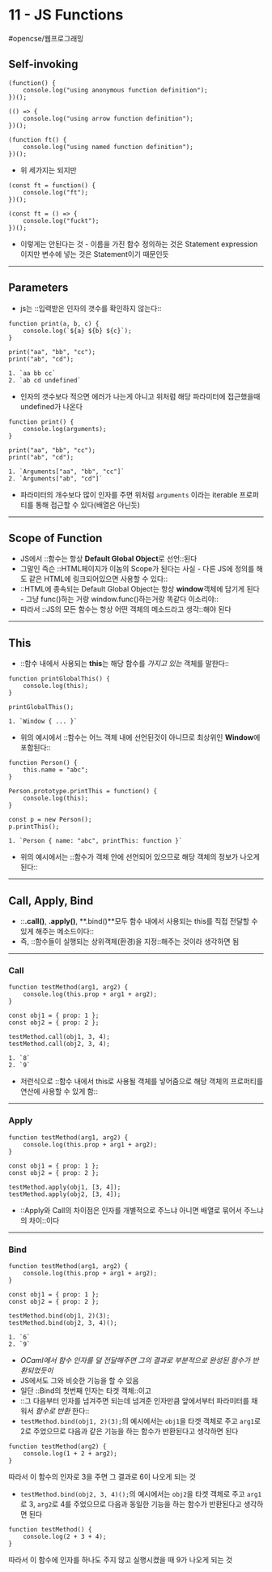 # 11 - JS Functions
#opencse/웹프로그래밍

## Self-invoking
```
(function() {
    console.log("using anonymous function definition");
})();

(() => {
    console.log("using arrow function definition");
})();

(function ft() {
    console.log("using named function definition");
})();
```
* 위 세가지는 되지만
```
(const ft = function() {
    console.log("ft");
})();

(const ft = () => {
    console.log("fuckt");
})();
```
* 이렇게는 안된다는 것 - 이름을 가진 함수 정의하는 것은 Statement expression이지만 변수에 넣는 것은 Statement이기 때문인듯
- - - -
## Parameters
* js는 ::입력받은 인자의 갯수를 확인하지 않는다::
```
function print(a, b, c) {
    console.log(`${a} ${b} ${c}`);
}

print("aa", "bb", "cc");
print("ab", "cd");
```
	1. `aa bb cc`
	2. `ab cd undefined`
* 인자의 갯수보다 적으면 에러가 나는게 아니고 위처럼 해당 파라미터에 접근했을때 undefined가 나온다
```
function print() {
    console.log(arguments);
}

print("aa", "bb", "cc");
print("ab", "cd");
```
	1. `Arguments["aa", "bb", "cc"]`
	2. `Arguments["ab", "cd"]`
* 파라미터의 개수보다 많이 인자를 주면 위처럼 `arguments` 이라는 iterable 프로퍼티를 통해 접근할 수 있다(배열은 아닌듯)
- - - -
## Scope of Function
* JS에서 ::함수는 항상 **Default Global Object**로 선언::된다
* 그말인 즉슨 ::HTML페이지가 이놈의 Scope가 된다는 사실 - 다른 JS에 정의를 해도 같은 HTML에 링크되어있으면 사용할 수 있다::
* ::HTML에 종속되는 Default Global Object는 항상 **window**객체에 담기게 된다 - 그냥 func()하는 거랑 window.func()하는거랑 똑같다 이소리야::
* 따라서 ::JS의 모든 함수는 항상 어떤 객체의 메소드라고 생각::해야 된다
- - - -
## This
* ::함수 내에서 사용되는 **this**는 해당 함수를 _가지고 있는_ 객체를 말한다::
```
function printGlobalThis() {
    console.log(this);
}

printGlobalThis();
```
	1. `Window { ... }`
* 위의 예시에서 ::함수는 어느 객체 내에 선언된것이 아니므로 최상위인 **Window**에 포함된다::
```
function Person() {
    this.name = "abc";
}

Person.prototype.printThis = function() {
    console.log(this);
}

const p = new Person();
p.printThis();
```
	1. `Person { name: "abc", printThis: function }`
* 위의 예시에서는 ::함수가 객체 안에 선언되어 있으므로 해당 객체의 정보가 나오게 된다::
- - - -
## Call, Apply, Bind
* ::**.call()**, **.apply()**, **.bind()**모두 함수 내에서 사용되는 this를 직접 전달할 수 있게 해주는 메소드이다::
* 즉, ::함수들이 실행되는 상위객체(환경)을 지정::해주는 것이라 생각하면 됨
- - - -
### Call
```
function testMethod(arg1, arg2) {
    console.log(this.prop + arg1 + arg2);
}

const obj1 = { prop: 1 };
const obj2 = { prop: 2 };

testMethod.call(obj1, 3, 4);
testMethod.call(obj2, 3, 4);
```
	1. `8`
	2. `9`
* 저런식으로 ::함수 내에서 this로 사용될 객체를 넣어줌으로 해당 객체의 프로퍼티를 연산에 사용할 수 있게 함::
- - - -
### Apply
```
function testMethod(arg1, arg2) {
    console.log(this.prop + arg1 + arg2);
}

const obj1 = { prop: 1 };
const obj2 = { prop: 2 };

testMethod.apply(obj1, [3, 4]);
testMethod.apply(obj2, [3, 4]);
```
* ::Apply와 Call의 차이점은 인자를 개별적으로 주느냐 아니면 배열로 묶어서 주느냐의 차이::이다
- - - -
### Bind
```
function testMethod(arg1, arg2) {
    console.log(this.prop + arg1 + arg2);
}

const obj1 = { prop: 1 };
const obj2 = { prop: 2 };

testMethod.bind(obj1, 2)(3);
testMethod.bind(obj2, 3, 4)();
```
	1. `6`
	2. `9`
* _OCaml에서 함수 인자를 덜 전달해주면 그의 결과로 부분적으로 완성된 함수가 반환되었듯이_
* JS에서도 그와 비슷한 기능을 할 수 있음
* 일단 ::Bind의 첫번째 인자는 타겟 객체::이고
* ::그 다음부터 인자를 넘겨주면 되는데 넘겨준 인자만큼 앞에서부터 파라미터를 채워서 _함수로 반환_ 한다::
* `testMethod.bind(obj1, 2)(3);`의 예시에서는 `obj1`을 타겟 객체로 주고 `arg1`로 2로 주었으므로 다음과 같은 기능을 하는 함수가 반환된다고 생각하면 된다
```
function testMethod(arg2) {
	console.log(1 + 2 + arg2);
}
```
따라서 이 함수의 인자로 3을 주면 그 결과로 6이 나오게 되는 것
* `testMethod.bind(obj2, 3, 4)();`의 예시에서는 `obj2`을 타겟 객체로 주고 `arg1`로 3, `arg2`로 4를 주었으므로 다음과 동일한 기능을 하는 함수가 반환된다고 생각하면 된다
```
function testMethod() {
	console.log(2 + 3 + 4);
}
```
따라서 이 함수에 인자를 하나도 주지 않고 실행시켰을 때 9가 나오게 되는 것